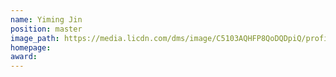 ```yaml
---
name: Yiming Jin
position: master
image_path: https://media.licdn.com/dms/image/C5103AQHFP8QoDQDpiQ/profile-displayphoto-shrink_800_800/0?e=1571875200&v=beta&t=2M4WRjOxSp7K7jl9SSw22qsG-LK_FyljqDbW4rIaEFU
homepage: 
award: 
---
```

